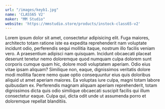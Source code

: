 ```yaml
---
url: "/images/keyb1.jpg"
name: 'CLASS65 V2'
maker: "MM Studio"
website: 'https://mmstudio.store/products/instock-class65-v2'
---
```


Lorem ipsum dolor sit amet, consectetur adipisicing elit. Fuga maiores, architecto totam ratione iste ea expedita reprehenderit nam voluptate incidunt odio, perferendis sequi mollitia itaque, nostrum illo facilis veniam vero.
A praesentium adipisci nam quisquam. Incidunt obcaecati placeat deserunt tenetur nemo doloremque quod numquam culpa dolorem sunt corporis cumque quam hic, dolore modi voluptatem aperiam. Odio eius vitae ipsam aliquam?
Similique non, eaque, dignissimos veritatis dolore modi mollitia facere nemo quae optio consequuntur eius quis doloribus aliquid ut amet aperiam maiores. Ea voluptas iure culpa, magni totam labore quibusdam ex.
Perferendis magnam aliquam aperiam reprehenderit, totam dignissimos dicta quis odio similique obcaecati suscipit facilis qui illum consectetur eaque. Culpa qui, dicta odit unde ut assumenda porro et doloremque repellat blanditiis.